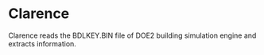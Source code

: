 # Clarence
Clarence reads the BDLKEY.BIN file of DOE2 building simulation engine and extracts information.
